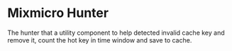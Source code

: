 # Mixmicro Hunter
The hunter that a utility component to help detected invalid cache key and remove it, count the hot key in time window and save to cache. 

